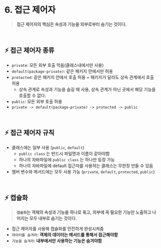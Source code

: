 # 6. 접근 제어자> **접근 제어자의 핵심은 속성과 기능을 외부로부터 숨기는 것이다.**<br/>## ⚡️ 접근 제어자 종류- `private`: 모든 외부 호출 막음(클래스내에서만 사용)- `default(package-private)`: 같은 패키지 안에서만 허용- `protected`: 같은 패키지 안에서 호출 허용 + 패키지가 달라도 상속 관계에서 호출 허용  -  상속 관계로 속성과 기능을 숨길 때 사용, 상속 관계가 아닌 곳에서 해당 기능을 호출할 수 없다.- `public`: 모든 외부 호출 허용- `private -> default(package-private) -> protected -> public`<br/>## **⚡️ 접근 제어자 규칙**- 클래스에는 일부 사용 (`public`, `default`)    - `public class` 는 반드시 파일명과 이름이 같아야함    - 하나의 자바파일에 `public class` 는 하나만 등장 가능    - 하나의 자바파일에 default 접근자를 사용하는 클래스는 무한정 만들 수 있음- 멤버 변수와 메서드에는 모두 사용 가능 (`private`, `default`, `protected`, `public`)<br/>## ⚡️ 캡슐화> **`캡슐화`는 객체의 속성과 기능을 하나로 묶고, 외부에 꼭 필요한 기능만 노출하고 나머지는 모두 내부로 숨기는 것이다.**- 접근 제어자를 사용해 캡슐화를 안전하게 완성시켜줌- `데이터를 숨겨라`: **객체의 데이터는 메서드를 통해서 접근해야함**- `기능을 숨겨라`: **내부에서만 사용하는 기능은 숨겨야함**